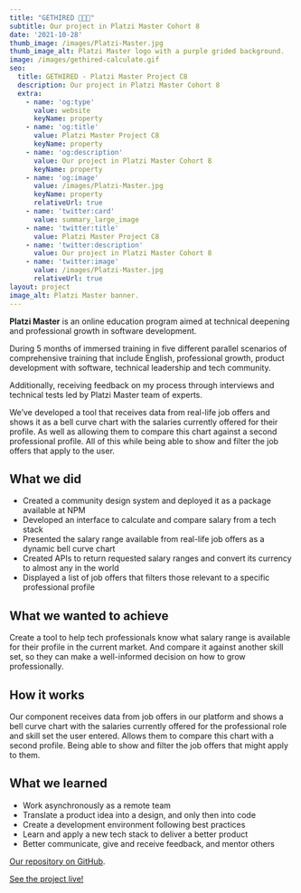 ```yaml
---
title: "GETHIRED 👨🏽‍💻"
subtitle: Our project in Platzi Master Cohort 8
date: '2021-10-28'
thumb_image: /images/Platzi-Master.jpg
thumb_image_alt: Platzi Master logo with a purple grided background.
image: /images/gethired-calculate.gif
seo:
  title: GETHIRED - Platzi Master Project C8
  description: Our project in Platzi Master Cohort 8
  extra:
    - name: 'og:type'
      value: website
      keyName: property
    - name: 'og:title'
      value: Platzi Master Project C8
      keyName: property
    - name: 'og:description'
      value: Our project in Platzi Master Cohort 8
      keyName: property
    - name: 'og:image'
      value: /images/Platzi-Master.jpg
      keyName: property
      relativeUrl: true
    - name: 'twitter:card'
      value: summary_large_image
    - name: 'twitter:title'
      value: Platzi Master Project C8
    - name: 'twitter:description'
      value: Our project in Platzi Master Cohort 8
    - name: 'twitter:image'
      value: /images/Platzi-Master.jpg
      relativeUrl: true
layout: project
image_alt: Platzi Master banner.
---
```

**Platzi Master** is an online education program aimed at technical deepening and professional growth in software development.

During 5 months of immersed training in five different parallel scenarios of comprehensive training that include English, professional growth, product development with software, technical leadership and tech community.

Additionally, receiving feedback on my process through interviews and technical tests led by Platzi Master team of experts.

We’ve developed a tool that receives data from real-life job offers and shows it as a bell curve chart with the salaries currently offered for their profile. As well as allowing them to compare this chart against a second professional profile.
All of this while being able to show and filter the job offers that apply to the user.

## What we did

- Created a community design system and deployed it as a package available at NPM
- Developed an interface to calculate and compare salary from a tech stack
- Presented the salary range available from real-life job offers as a dynamic bell curve chart
- Created APIs to return requested salary ranges and convert its currency to almost any in the world
- Displayed   a   list   of   job   offers   that   filters   those   relevant   to   a   specific professional profile

## What we wanted to achieve

Create a tool to help tech professionals know what salary range is available for their profile in the current market.
And compare it against another skill set, so they can make a well-informed decision on how to grow professionally.

## How it works

Our component receives data from job offers in our platform and shows a bell curve chart with the  salaries  currently  offered  for  the professional role and skill set the user entered.
Allows them to compare this chart with a second profile.
Being able to show and filter the job offers that might apply to them.

## What we learned

- Work asynchronously as a remote team
- Translate a product idea into a design, and only then into code
- Create a development environment following best practices
- Learn and apply a new tech stack to deliver a better product
- Better communicate, give and receive feedback, and mentor others

[Our repository on GitHub](https://github.com/Platzi-Master-C8/gethired-jobplacement-salaries-frontend).

[See the project live!](https://salaries.get-hired.work/)

